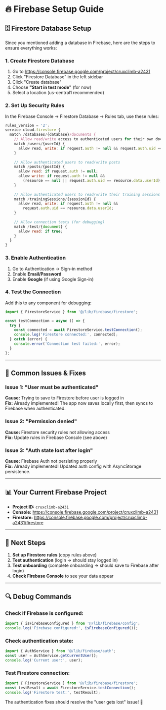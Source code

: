 # 🔥 Firebase Setup Guide

## 🗄️ **Firestore Database Setup**

Since you mentioned adding a database in Firebase, here are the steps to ensure everything works:

### **1. Create Firestore Database**
1. Go to https://console.firebase.google.com/project/cruxclimb-a2431
2. Click "Firestore Database" in the left sidebar
3. Click "Create database"
4. Choose **"Start in test mode"** (for now)
5. Select a location (us-central1 recommended)

### **2. Set Up Security Rules**
In the Firebase Console → Firestore Database → Rules tab, use these rules:

```javascript
rules_version = '2';
service cloud.firestore {
  match /databases/{database}/documents {
    // Allow read/write access to authenticated users for their own documents
    match /users/{userId} {
      allow read, write: if request.auth != null && request.auth.uid == userId;
    }
    
    // Allow authenticated users to read/write posts
    match /posts/{postId} {
      allow read: if request.auth != null;
      allow write: if request.auth != null && 
        (resource == null || request.auth.uid == resource.data.userId);
    }
    
    // Allow authenticated users to read/write their training sessions
    match /trainingSessions/{sessionId} {
      allow read, write: if request.auth != null && 
        request.auth.uid == resource.data.userId;
    }
    
    // Allow connection tests (for debugging)
    match /test/{document} {
      allow read: if true;
    }
  }
}
```

### **3. Enable Authentication**
1. Go to Authentication → Sign-in method
2. Enable **Email/Password**
3. Enable **Google** (if using Google Sign-in)

### **4. Test the Connection**
Add this to any component for debugging:
```typescript
import { FirestoreService } from '@/lib/firebase/firestore';

const testConnection = async () => {
  try {
    const connected = await FirestoreService.testConnection();
    console.log('Firestore connected:', connected);
  } catch (error) {
    console.error('Connection test failed:', error);
  }
};
```

---

## 🔧 **Common Issues & Fixes**

### **Issue 1: "User must be authenticated"**
**Cause:** Trying to save to Firestore before user is logged in  
**Fix:** Already implemented! The app now saves locally first, then syncs to Firebase when authenticated.

### **Issue 2: "Permission denied"**
**Cause:** Firestore security rules not allowing access  
**Fix:** Update rules in Firebase Console (see above)

### **Issue 3: "Auth state lost after login"**
**Cause:** Firebase Auth not persisting properly  
**Fix:** Already implemented! Updated auth config with AsyncStorage persistence.

---

## 📊 **Your Current Firebase Project**

- **Project ID:** `cruxclimb-a2431`
- **Console:** https://console.firebase.google.com/project/cruxclimb-a2431
- **Firestore:** https://console.firebase.google.com/project/cruxclimb-a2431/firestore

---

## 🎯 **Next Steps**

1. **Set up Firestore rules** (copy rules above)
2. **Test authentication** (login → should stay logged in)
3. **Test onboarding** (complete onboarding → should save to Firebase after login)
4. **Check Firebase Console** to see your data appear

---

## 🔍 **Debug Commands**

### Check if Firebase is configured:
```typescript
import { isFirebaseConfigured } from '@/lib/firebase/config';
console.log('Firebase configured:', isFirebaseConfigured());
```

### Check authentication state:
```typescript
import { AuthService } from '@/lib/firebase/auth';
const user = AuthService.getCurrentUser();
console.log('Current user:', user);
```

### Test Firestore connection:
```typescript
import { FirestoreService } from '@/lib/firebase/firestore';
const testResult = await FirestoreService.testConnection();
console.log('Firestore test:', testResult);
```

The authentication fixes should resolve the "user gets lost" issue! 🚀